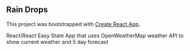 ## Rain Drops 

This project was bootstrapped with [Create React App](https://github.com/facebookincubator/create-react-app).

React/React Easy State App that uses OpenWeatherMap weather API to show current weather and 5 day forecast